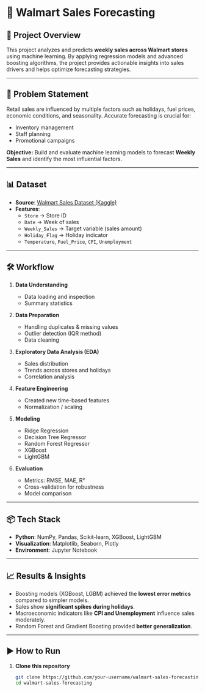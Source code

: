 # 🛒 Walmart Sales Forecasting

## 📌 Project Overview
This project analyzes and predicts **weekly sales across Walmart stores** using machine learning. By applying regression models and advanced boosting algorithms, the project provides actionable insights into sales drivers and helps optimize forecasting strategies.

---

## 🎯 Problem Statement
Retail sales are influenced by multiple factors such as holidays, fuel prices, economic conditions, and seasonality. Accurate forecasting is crucial for:  
- Inventory management  
- Staff planning  
- Promotional campaigns  

**Objective:** Build and evaluate machine learning models to forecast **Weekly Sales** and identify the most influential factors.

---

## 📊 Dataset
- **Source**: [Walmart Sales Dataset (Kaggle)](https://www.kaggle.com/datasets/yasserh/walmart-dataset)  
- **Features**:  
  - `Store` → Store ID  
  - `Date` → Week of sales  
  - `Weekly_Sales` → Target variable (sales amount)  
  - `Holiday_Flag` → Holiday indicator  
  - `Temperature`, `Fuel_Price`, `CPI`, `Unemployment`  

---

## 🛠️ Workflow
1. **Data Understanding**
   - Data loading and inspection  
   - Summary statistics  

2. **Data Preparation**
   - Handling duplicates & missing values  
   - Outlier detection (IQR method)  
   - Data cleaning  

3. **Exploratory Data Analysis (EDA)**
   - Sales distribution  
   - Trends across stores and holidays  
   - Correlation analysis  

4. **Feature Engineering**
   - Created new time-based features  
   - Normalization / scaling  

5. **Modeling**
   - Ridge Regression  
   - Decision Tree Regressor  
   - Random Forest Regressor  
   - XGBoost  
   - LightGBM  

6. **Evaluation**
   - Metrics: RMSE, MAE, R²  
   - Cross-validation for robustness  
   - Model comparison  

---

## 📦 Tech Stack
- **Python**: NumPy, Pandas, Scikit-learn, XGBoost, LightGBM  
- **Visualization**: Matplotlib, Seaborn, Plotly  
- **Environment**: Jupyter Notebook  

---

## 📈 Results & Insights
- Boosting models (XGBoost, LGBM) achieved the **lowest error metrics** compared to simpler models.  
- Sales show **significant spikes during holidays**.  
- Macroeconomic indicators like **CPI and Unemployment** influence sales moderately.  
- Random Forest and Gradient Boosting provided **better generalization**.  

---

## ▶️ How to Run

1. **Clone this repository**  
   ```bash
   git clone https://github.com/your-username/walmart-sales-forecasting.git
   cd walmart-sales-forecasting
